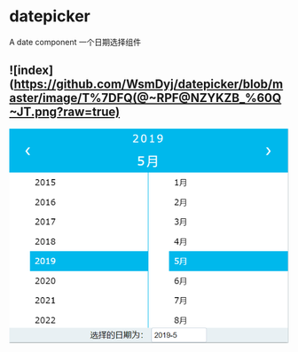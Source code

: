 # datepicker
A date component
一个日期选择组件

![index](https://github.com/WsmDyj/datepicker/blob/master/image/T%7DFQ(@~RPF@NZYKZB_%60Q~JT.png?raw=true)
-------
![index](https://github.com/WsmDyj/datepicker/blob/master/image/5I4$%7D13%25I%2521F4IC9%7BP14%5B0.png?raw=true
)
